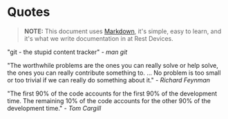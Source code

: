 # Quotes

> __NOTE:__ This document uses [Markdown](http://daringfireball.net/projects/markdown/syntax), it's simple, easy to learn, and it's what we write documentation in at Rest Devices.

"git - the stupid content tracker" - _man git_

"The worthwhile problems are the ones you can really solve or help solve, the ones you can really contribute something to. ... No problem is too small or too trivial if we can really do something about it." - _Richard Feynman_

"The first 90% of the code accounts for the first 90% of the development time. The remaining 10% of the code accounts for the other 90% of the development time." - _Tom Cargill_


